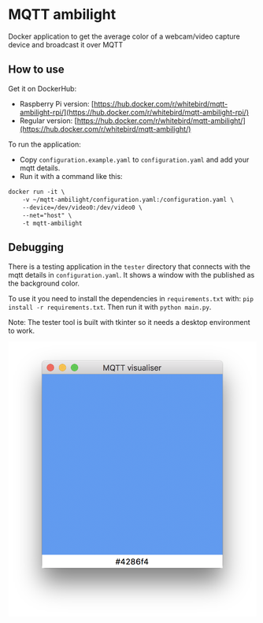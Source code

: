# MQTT ambilight

Docker application to get the average color of a webcam/video capture device and broadcast it over MQTT

## How to use

Get it on DockerHub:

- Raspberry Pi version: [https://hub.docker.com/r/whitebird/mqtt-ambilight-rpi/](https://hub.docker.com/r/whitebird/mqtt-ambilight-rpi/)
- Regular version: [https://hub.docker.com/r/whitebird/mqtt-ambilight/](https://hub.docker.com/r/whitebird/mqtt-ambilight/)

To run the application:

- Copy `configuration.example.yaml` to `configuration.yaml` and add your mqtt details.
- Run it with a command like this: 

```
docker run -it \
    -v ~/mqtt-ambilight/configuration.yaml:/configuration.yaml \
    --device=/dev/video0:/dev/video0 \
    --net="host" \
    -t mqtt-ambilight
```

## Debugging

There is a testing application in the `tester` directory that connects with the mqtt details in `configuration.yaml`. It shows a window with the published as the background color.

To use it you need to install the dependencies in `requirements.txt` with: `pip install -r requirements.txt`. Then run it with `python main.py`.

Note: The tester tool is built with tkinter so it needs a desktop environment to work.

![MQTT tester](tester_screenshot.png)

